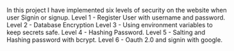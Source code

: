 In this project I have implemented six levels of security on the website when user
Signin or signup.
Level 1 - Register User with username and password.
Level 2 - Database Encryption
Level 3 - Using environment variables to keep secrets safe.
Level 4 - Hashing Password.
Level 5 - Salting and Hashing password with bcrypt.
Level 6 - Oauth 2.0 and signin with google.

